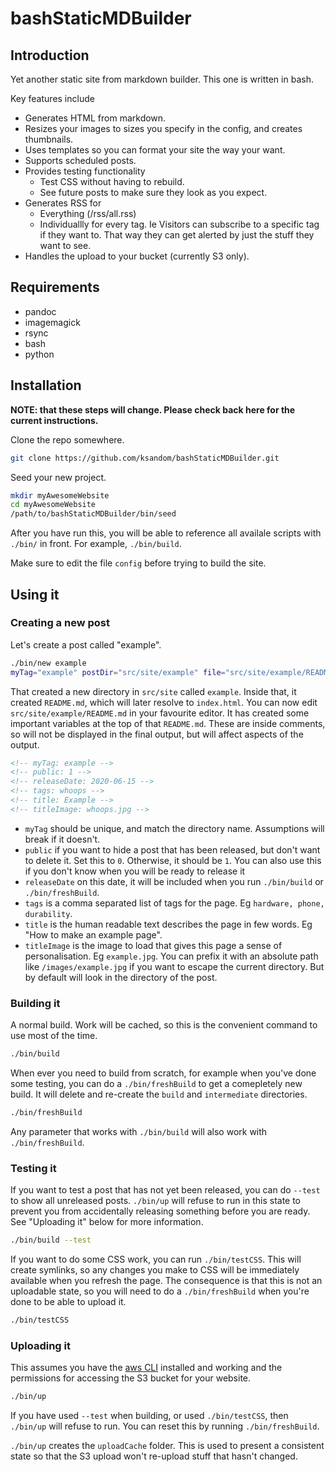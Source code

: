 # bashStaticMDBuilder

## Introduction

Yet another static site from markdown builder. This one is written in bash.

Key features include

* Generates HTML from markdown.
* Resizes your images to sizes you specify in the config, and creates thumbnails.
* Uses templates so you can format your site the way your want.
* Supports scheduled posts.
* Provides testing functionality
    * Test CSS without having to rebuild.
    * See future posts to make sure they look as you expect.
* Generates RSS for
    * Everything (/rss/all.rss)
    * Individuallly for every tag. Ie Visitors can subscribe to a specific tag if they want to. That way they can get alerted by just the stuff they want to see.
* Handles the upload to your bucket (currently S3 only).

## Requirements

* pandoc
* imagemagick
* rsync
* bash
* python

## Installation

**NOTE: that these steps will change. Please check back here for the current instructions.**

Clone the repo somewhere.
```bash
git clone https://github.com/ksandom/bashStaticMDBuilder.git
```

Seed your new project.
```bash
mkdir myAwesomeWebsite
cd myAwesomeWebsite
/path/to/bashStaticMDBuilder/bin/seed
```

After you have run this, you will be able to reference all availale scripts with `./bin/` in front. For example, `./bin/build`.

Make sure to edit the file `config` before trying to build the site.

## Using it

### Creating a new post

Let's create a post called "example".
```bash
./bin/new example
myTag="example" postDir="src/site/example" file="src/site/example/README.md".
```

That created a new directory in `src/site` called `example`. Inside that, it created `README.md`, which will later resolve to `index.html`.
You can now edit `src/site/example/README.md` in your favourite editor. It has created some important variables at the top of that `README.md`. These are inside comments, so will not be displayed in the final output, but will affect aspects of the output.

```html
<!-- myTag: example -->
<!-- public: 1 -->
<!-- releaseDate: 2020-06-15 -->
<!-- tags: whoops -->
<!-- title: Example -->
<!-- titleImage: whoops.jpg -->
```

* `myTag` should be unique, and match the directory name. Assumptions will break if it doesn't.
* `public` if you want to hide a post that has been released, but don't want to delete it. Set this to `0`. Otherwise, it should be `1`. You can also use this if you don't know when you will be ready to release it
* `releaseDate` on this date, it will be included when you run `./bin/build` or `./bin/freshBuild`.
* `tags` is a comma separated list of tags for the page. Eg `hardware, phone, durability`.
* `title` is the human readable text describes the page in few words. Eg "How to make an example page".
* `titleImage` is the image to load that gives this page a sense of personalisation. Eg `example.jpg`. You can prefix it with an absolute path like `/images/example.jpg` if you want to escape the current directory. But by default will look in the directory of the post.

### Building it

A normal build. Work will be cached, so this is the convenient command to use most of the time.
```bash
./bin/build
```

When ever you need to build from scratch, for example when you've done some testing, you can do a `./bin/freshBuild` to get a comepletely new build. It will delete and re-create the `build` and `intermediate` directories.
```bash
./bin/freshBuild
```

Any parameter that works with `./bin/build` will also work with `./bin/freshBuild`.

### Testing it

If you want to test a post that has not yet been released, you can do `--test` to show all unreleased posts. `./bin/up` will refuse to run in this state to prevent you from accidentally releasing something before you are ready. See "Uploading it" below for more information.
```bash
./bin/build --test
```

If you want to do some CSS work, you can run `./bin/testCSS`. This will create symlinks, so any changes you make to CSS will be immediately available when you refresh the page. The consequence is that this is not an uploadable state, so you will need to do a `./bin/freshBuild` when you're done to be able to upload it.
```bash
./bin/testCSS
```

### Uploading it

This assumes you have the [aws CLI](https://docs.aws.amazon.com/cli/latest/userguide/cli-chap-install.html) installed and working and the permissions for accessing the S3 bucket for your website.

```bash
./bin/up
```

If you have used `--test` when building, or used `./bin/testCSS`, then `./bin/up` will refuse to run. You can reset this by running `./bin/freshBuild`.

`./bin/up` creates the `uploadCache` folder. This is used to present a consistent state so that the S3 upload won't re-upload stuff that hasn't changed.
